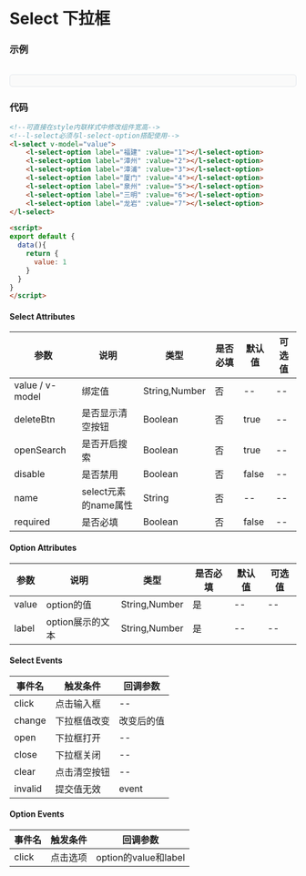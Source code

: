 # Select 下拉框

### 示例

<br>
<div style="border:1px solid #e4e7ed;border-radius:5px;padding:10px;background-color:#FAFAFA;">
  <l-select v-model="value">
  <l-select-option label="福建" :value="1"></l-select-option>
  <l-select-option label="漳州" :value="2"></l-select-option>
  <l-select-option label="漳浦" :value="3"></l-select-option>
  <l-select-option label="厦门" :value="4"></l-select-option>
  <l-select-option label="泉州" :value="5"></l-select-option>
  <l-select-option label="三明" :value="6"></l-select-option>
  <l-select-option label="龙岩" :value="7"></l-select-option>
  </l-select>
</div>

<script>
export default {
  data(){
    return {
      value: 1
    }
  }
}
</script>


### 代码
```html
<!--可直接在style内联样式中修改组件宽高-->
<!--l-select必须与l-select-option搭配使用-->
<l-select v-model="value">
    <l-select-option label="福建" :value="1"></l-select-option>
    <l-select-option label="漳州" :value="2"></l-select-option>
    <l-select-option label="漳浦" :value="3"></l-select-option>
    <l-select-option label="厦门" :value="4"></l-select-option>
    <l-select-option label="泉州" :value="5"></l-select-option>
    <l-select-option label="三明" :value="6"></l-select-option>
    <l-select-option label="龙岩" :value="7"></l-select-option>
</l-select>

<script>
export default {
  data(){
    return {
      value: 1
    }
  }
}
</script>
```

#### Select Attributes
| 参数 | 说明 | 类型 | 是否必填 | 默认值 | 可选值 |
| ---  | --- | ---  | ---      | ---   | ---   |
| value / v-model | 绑定值 | String,Number | 否 | -- | --|
| deleteBtn | 是否显示清空按钮 | Boolean | 否 | true | -- |
| openSearch | 是否开启搜索 | Boolean | 否 | true | --|
| disable | 是否禁用 | Boolean | 否 | false | -- |
| name | select元素的name属性 | String | 否 | -- | -- |
| required | 是否必填 | Boolean | 否 | false | -- |


#### Option Attributes
| 参数 | 说明 | 类型 | 是否必填 | 默认值 | 可选值 |
| ---  | --- | ---  | ---      | ---   | ---   |
| value | option的值 | String,Number | 是 | -- | --|
| label | option展示的文本 | String,Number  | 是 | -- | --|


#### Select Events
| 事件名 | 触发条件 | 回调参数 |
|  ---  | ---  | ---  | 
| click | 点击输入框 | -- |
| change | 下拉框值改变 | 改变后的值 |
| open | 下拉框打开 | -- |
| close | 下拉框关闭 | -- |
| clear | 点击清空按钮 | -- |
| invalid | 提交值无效 | event |


#### Option Events
| 事件名 | 触发条件 | 回调参数 |
|  ---  | ---  | ---  | 
| click | 点击选项 | option的value和label |

